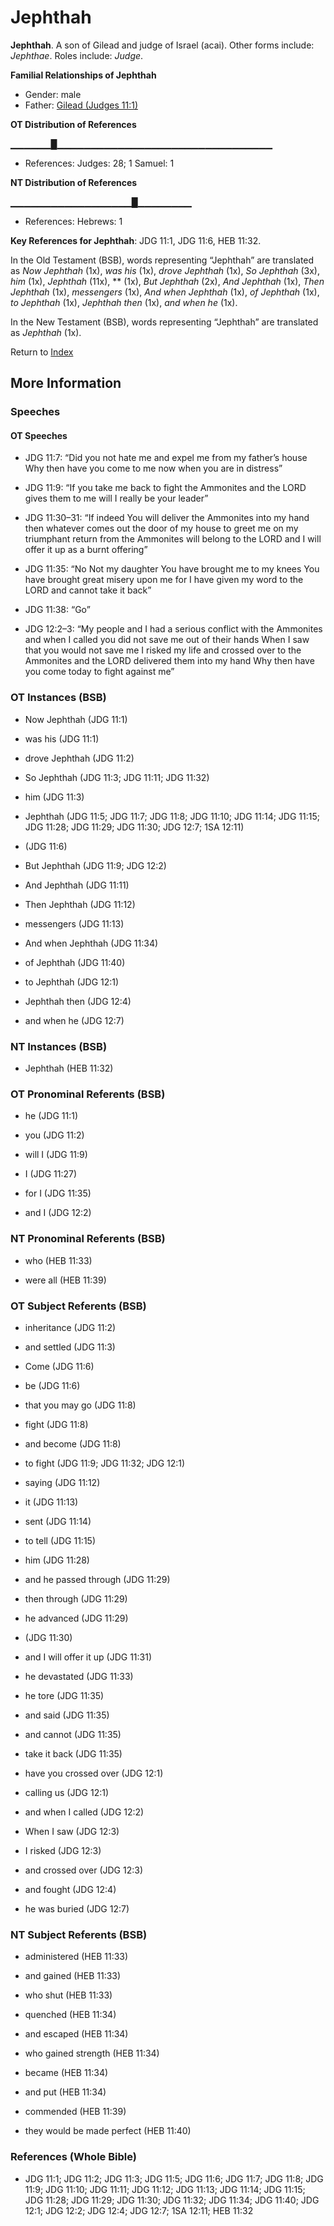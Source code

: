 # Jephthah
**Jephthah**. 
A son of Gilead and judge of Israel (acai). 
Other forms include: 
*Jephthae*. 
Roles include: 
_Judge_. 




**Familial Relationships of Jephthah**


* Gender: male
* Father: [Gilead (Judges 11:1)](Gilead.2.md)


**OT Distribution of References**

▁▁▁▁▁▁█▁▁▁▁▁▁▁▁▁▁▁▁▁▁▁▁▁▁▁▁▁▁▁▁▁▁▁▁▁▁▁▁
* References: Judges: 28; 1 Samuel: 1

**NT Distribution of References**

▁▁▁▁▁▁▁▁▁▁▁▁▁▁▁▁▁▁█▁▁▁▁▁▁▁▁
* References: Hebrews: 1



**Key References for Jephthah**: 
JDG 11:1, JDG 11:6, HEB 11:32. 


In the Old Testament (BSB), words representing “Jephthah” are translated as 
*Now Jephthah* (1x), *was his* (1x), *drove Jephthah* (1x), *So Jephthah* (3x), *him* (1x), *Jephthah* (11x), ** (1x), *But Jephthah* (2x), *And Jephthah* (1x), *Then Jephthah* (1x), *messengers* (1x), *And when Jephthah* (1x), *of Jephthah* (1x), *to Jephthah* (1x), *Jephthah then* (1x), *and when he* (1x). 


In the New Testament (BSB), words representing “Jephthah” are translated as 
*Jephthah* (1x). 


Return to [Index](00-Index.md)

## More Information

### Speeches

#### OT Speeches

* JDG 11:7: “Did you not hate me and expel me from my father’s house Why then have you come to me now when you are in distress”

* JDG 11:9: “If you take me back to fight the Ammonites and the LORD gives them to me will I really be your leader”

* JDG 11:30–31: “If indeed You will deliver the Ammonites into my hand then whatever comes out the door of my house to greet me on my triumphant return from the Ammonites will belong to the LORD and I will offer it up as a burnt offering”

* JDG 11:35: “No Not my daughter You have brought me to my knees You have brought great misery upon me for I have given my word to the LORD and cannot take it back”

* JDG 11:38: “Go”

* JDG 12:2–3: “My people and I had a serious conflict with the Ammonites and when I called you did not save me out of their hands When I saw that you would not save me I risked my life and crossed over to the Ammonites and the LORD delivered them into my hand Why then have you come today to fight against me”

### OT Instances (BSB)

* Now Jephthah (JDG 11:1)

* was his (JDG 11:1)

* drove Jephthah (JDG 11:2)

* So Jephthah (JDG 11:3; JDG 11:11; JDG 11:32)

* him (JDG 11:3)

* Jephthah (JDG 11:5; JDG 11:7; JDG 11:8; JDG 11:10; JDG 11:14; JDG 11:15; JDG 11:28; JDG 11:29; JDG 11:30; JDG 12:7; 1SA 12:11)

*  (JDG 11:6)

* But Jephthah (JDG 11:9; JDG 12:2)

* And Jephthah (JDG 11:11)

* Then Jephthah (JDG 11:12)

* messengers (JDG 11:13)

* And when Jephthah (JDG 11:34)

* of Jephthah (JDG 11:40)

* to Jephthah (JDG 12:1)

* Jephthah then (JDG 12:4)

* and when he (JDG 12:7)



### NT Instances (BSB)

* Jephthah (HEB 11:32)



### OT Pronominal Referents (BSB)

* he (JDG 11:1)

* you (JDG 11:2)

* will I (JDG 11:9)

* I (JDG 11:27)

* for I (JDG 11:35)

* and I (JDG 12:2)



### NT Pronominal Referents (BSB)

* who (HEB 11:33)

* were all (HEB 11:39)



### OT Subject Referents (BSB)

* inheritance (JDG 11:2)

* and settled (JDG 11:3)

* Come (JDG 11:6)

* be (JDG 11:6)

* that you may go (JDG 11:8)

* fight (JDG 11:8)

* and become (JDG 11:8)

* to fight (JDG 11:9; JDG 11:32; JDG 12:1)

* saying (JDG 11:12)

* it (JDG 11:13)

* sent (JDG 11:14)

* to tell (JDG 11:15)

* him (JDG 11:28)

* and he passed through (JDG 11:29)

* then through (JDG 11:29)

* he advanced (JDG 11:29)

*  (JDG 11:30)

* and I will offer it up (JDG 11:31)

* he devastated (JDG 11:33)

* he tore (JDG 11:35)

* and said (JDG 11:35)

* and cannot (JDG 11:35)

* take it back (JDG 11:35)

* have you crossed over (JDG 12:1)

* calling us (JDG 12:1)

* and when I called (JDG 12:2)

* When I saw (JDG 12:3)

* I risked (JDG 12:3)

* and crossed over (JDG 12:3)

* and fought (JDG 12:4)

* he was buried (JDG 12:7)



### NT Subject Referents (BSB)

* administered (HEB 11:33)

* and gained (HEB 11:33)

* who shut (HEB 11:33)

* quenched (HEB 11:34)

* and escaped (HEB 11:34)

* who gained strength (HEB 11:34)

* became (HEB 11:34)

* and put (HEB 11:34)

* commended (HEB 11:39)

* they would be made perfect (HEB 11:40)



### References (Whole Bible)

* JDG 11:1; JDG 11:2; JDG 11:3; JDG 11:5; JDG 11:6; JDG 11:7; JDG 11:8; JDG 11:9; JDG 11:10; JDG 11:11; JDG 11:12; JDG 11:13; JDG 11:14; JDG 11:15; JDG 11:28; JDG 11:29; JDG 11:30; JDG 11:32; JDG 11:34; JDG 11:40; JDG 12:1; JDG 12:2; JDG 12:4; JDG 12:7; 1SA 12:11; HEB 11:32



